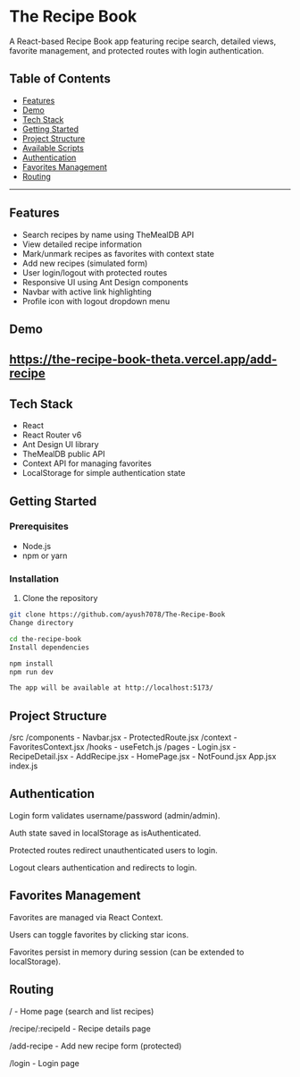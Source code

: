 # The Recipe Book

A React-based Recipe Book app featuring recipe search, detailed views, favorite management, and protected routes with login authentication.


## Table of Contents

- [Features](#features)
- [Demo](#demo)
- [Tech Stack](#tech-stack)
- [Getting Started](#getting-started)
- [Project Structure](#project-structure)
- [Available Scripts](#available-scripts)
- [Authentication](#authentication)
- [Favorites Management](#favorites-management)
- [Routing](#routing)

---

## Features

- Search recipes by name using TheMealDB API
- View detailed recipe information
- Mark/unmark recipes as favorites with context state
- Add new recipes (simulated form)
- User login/logout with protected routes
- Responsive UI using Ant Design components
- Navbar with active link highlighting
- Profile icon with logout dropdown menu


## Demo

https://the-recipe-book-theta.vercel.app/add-recipe
---

## Tech Stack

- React
- React Router v6
- Ant Design UI library
- TheMealDB public API
- Context API for managing favorites
- LocalStorage for simple authentication state


## Getting Started

### Prerequisites

- Node.js 
- npm or yarn

### Installation

1. Clone the repository

```bash
git clone https://github.com/ayush7078/The-Recipe-Book
Change directory

cd the-recipe-book
Install dependencies

npm install
npm run dev

The app will be available at http://localhost:5173/
```
## Project Structure

/src
  /components
    - Navbar.jsx
    - ProtectedRoute.jsx
  /context
    - FavoritesContext.jsx
  /hooks
    - useFetch.js
  /pages
    - Login.jsx
    - RecipeDetail.jsx
    - AddRecipe.jsx
    - HomePage.jsx
    - NotFound.jsx
  App.jsx
  index.js


## Authentication
Login form validates username/password (admin/admin).

Auth state saved in localStorage as isAuthenticated.

Protected routes redirect unauthenticated users to login.

Logout clears authentication and redirects to login.

## Favorites Management
Favorites are managed via React Context.

Users can toggle favorites by clicking star icons.

Favorites persist in memory during session (can be extended to localStorage).

## Routing
/ - Home page (search and list recipes)

/recipe/:recipeId - Recipe details page

/add-recipe - Add new recipe form (protected)

/login - Login page